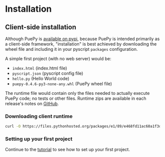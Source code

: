 # Installation

## Client-side installation

Although PuePy is [available on pypi](https://pypi.org/project/puepy/), because PuePy is intended primarily as a client-side framework,
"installation" is best achieved by downloading the wheel file and including it in your pyscript `packages` configuration.

A simple first project (with no web server) would be:

- `index.html` (index.html file)
- `pyscript.json` (pyscript config file)
- `hello.py` (Hello World code)
- `puepy-0.4.6-py3-none-any.whl` (PuePy wheel file)

The runtime file would contain only the files needed to actually execute PuePy code; no tests or other files. 
Runtime zips are available in each release's notes on [GitHub](https://github.com/kkinder/puepy/releases).

### Downloading client runtime

```Bash
curl -O https://files.pythonhosted.org/packages/e1/89/e468fd11ac60a1f3de84d523ba776d76aabb9adb708974ce2c33730317a8/puepy-0.4.6-py3-none-any.whl
```

### Setting up your first project

Continue to the [tutorial](tutorial/00-using-this-tutorial.md) to see how to set up your first project.
